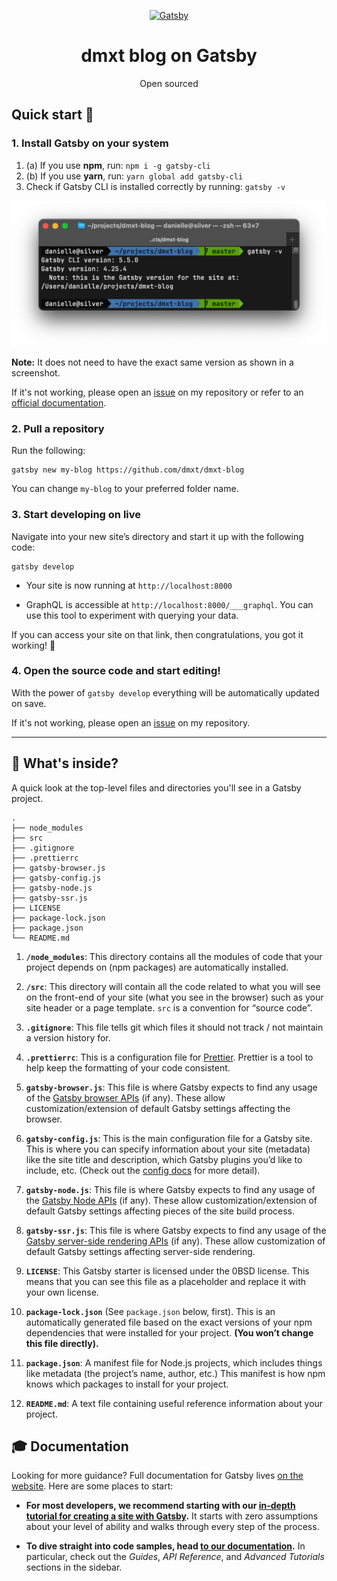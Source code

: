 <p align="center">
  <a href="https://www.gatsbyjs.com">
    <img alt="Gatsby" src="https://www.gatsbyjs.com/Gatsby-Monogram.svg" width="60" />
  </a>
</p>
<h1 align="center">
  dmxt blog on Gatsby
</h1>
<p align="center">Open sourced</p>



##  Quick start 🚀

### 1. Install Gatsby on your system

    
1. (a) If you use **npm**, run: `npm i -g gatsby-cli`
2. (b) If you use **yarn**, run: `yarn global add gatsby-cli`
3. Check if Gatsby CLI is installed correctly by running: `gatsby -v`

![](content/images/gatsby-version-cli.png)

**Note:** It does not need to have the exact same version as shown in a screenshot.

If it's not working, please open an [issue](https://github.com/dmxt/dmxt-blog/issues) on my repository or refer to an [official documentation](https://www.gatsbyjs.com/docs/tutorial/part-0/#gatsby-cli).

### 2. Pull a repository

Run the following:

    gatsby new my-blog https://github.com/dmxt/dmxt-blog

You can change `my-blog` to your preferred folder name. 
   

       
### 3. Start developing on live

Navigate into your new site’s directory and start it up with the following code:

```shell
gatsby develop
```

* Your site is now running at `http://localhost:8000`

* GraphQL is accessible at `http://localhost:8000/___graphql`. You can use this tool to experiment with querying your data.

If you can access your site on that link, then congratulations, you got it working! 🎉


### 4. Open the source code and start editing!

With the power of `gatsby develop` everything will be automatically updated on save.

If it's not working, please open an [issue](https://github.com/dmxt/dmxt-blog/issues) on my repository.


---

## 🧐 What's inside?

A quick look at the top-level files and directories you'll see in a Gatsby project.

    .
    ├── node_modules
    ├── src
    ├── .gitignore
    ├── .prettierrc
    ├── gatsby-browser.js
    ├── gatsby-config.js
    ├── gatsby-node.js
    ├── gatsby-ssr.js
    ├── LICENSE
    ├── package-lock.json
    ├── package.json
    └── README.md

1.  **`/node_modules`**: This directory contains all the modules of code that your project depends on (npm packages) are automatically installed.

2.  **`/src`**: This directory will contain all the code related to what you will see on the front-end of your site (what you see in the browser) such as your site header or a page template. `src` is a convention for “source code”.

3.  **`.gitignore`**: This file tells git which files it should not track / not maintain a version history for.

4.  **`.prettierrc`**: This is a configuration file for [Prettier](https://prettier.io/). Prettier is a tool to help keep the formatting of your code consistent.

5.  **`gatsby-browser.js`**: This file is where Gatsby expects to find any usage of the [Gatsby browser APIs](https://www.gatsbyjs.com/docs/reference/config-files/gatsby-browser/) (if any). These allow customization/extension of default Gatsby settings affecting the browser.

6.  **`gatsby-config.js`**: This is the main configuration file for a Gatsby site. This is where you can specify information about your site (metadata) like the site title and description, which Gatsby plugins you’d like to include, etc. (Check out the [config docs](https://www.gatsbyjs.com/docs/reference/config-files/gatsby-config/) for more detail).

7.  **`gatsby-node.js`**: This file is where Gatsby expects to find any usage of the [Gatsby Node APIs](https://www.gatsbyjs.com/docs/reference/config-files/gatsby-node/) (if any). These allow customization/extension of default Gatsby settings affecting pieces of the site build process.

8.  **`gatsby-ssr.js`**: This file is where Gatsby expects to find any usage of the [Gatsby server-side rendering APIs](https://www.gatsbyjs.com/docs/reference/config-files/gatsby-ssr/) (if any). These allow customization of default Gatsby settings affecting server-side rendering.

9.  **`LICENSE`**: This Gatsby starter is licensed under the 0BSD license. This means that you can see this file as a placeholder and replace it with your own license.

10. **`package-lock.json`** (See `package.json` below, first). This is an automatically generated file based on the exact versions of your npm dependencies that were installed for your project. **(You won’t change this file directly).**

11. **`package.json`**: A manifest file for Node.js projects, which includes things like metadata (the project’s name, author, etc.) This manifest is how npm knows which packages to install for your project.

12. **`README.md`**: A text file containing useful reference information about your project.

## 🎓 Documentation

Looking for more guidance? Full documentation for Gatsby lives [on the website](https://www.gatsbyjs.com/). Here are some places to start:

- **For most developers, we recommend starting with our [in-depth tutorial for creating a site with Gatsby](https://www.gatsbyjs.com/tutorial/).** It starts with zero assumptions about your level of ability and walks through every step of the process.

- **To dive straight into code samples, head [to our documentation](https://www.gatsbyjs.com/docs/).** In particular, check out the _Guides_, _API Reference_, and _Advanced Tutorials_ sections in the sidebar.
